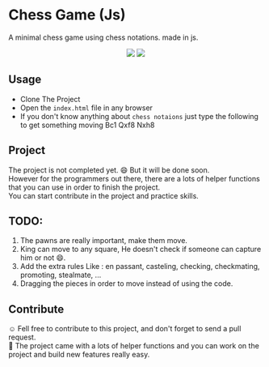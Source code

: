 # Chess Game (Js)
A minimal chess game using chess notations. made in js.
<p style="text-align : center">
    <img src="https://img.shields.io/badge/mainLanguage-JavaScript-yellow>"></img>
    <img src="https://img.shields.io/badge/JsType-VanillaJs-success>"></img>
</p>

## Usage
* Clone The Project
* Open the `index.html` file in any browser
* If you don't know anything about `chess notaions` just type the following to get something moving
    Bc1 <Enter>
    Qxf8 <Enter>
    Nxh8 <Enter>


## Project
The project is not completed yet. :smile: But it will be done soon.\
However for the programmers out there, there are a lots of helper functions that you can use in order to finish the project.\
You can start contribute in the project and practice skills.

## TODO:
1. The pawns are really important, make them move.
2. King can move to any square, He doesn't check if someone can capture him or not :smile:.
3. Add the extra rules Like : en passant, casteling, checking, checkmating, promoting, stealmate, ...
4. Dragging the pieces in order to move instead of using the code.

## Contribute
:relaxed: Fell free to contribute to this project, and don't forget to send a pull request.\
:wrench: The project came with a lots of helper functions and you can work on the project and build new features really easy.

